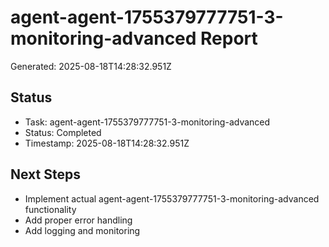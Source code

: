# agent-agent-1755379777751-3-monitoring-advanced Report

Generated: 2025-08-18T14:28:32.951Z

## Status
- Task: agent-agent-1755379777751-3-monitoring-advanced
- Status: Completed
- Timestamp: 2025-08-18T14:28:32.951Z

## Next Steps
- Implement actual agent-agent-1755379777751-3-monitoring-advanced functionality
- Add proper error handling
- Add logging and monitoring
